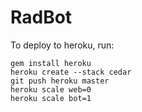 # RadBot

To deploy to heroku, run:

    gem install heroku
    heroku create --stack cedar
    git push heroku master
    heroku scale web=0
    heroku scale bot=1
